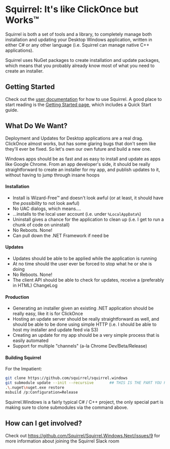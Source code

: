 # Squirrel: It's like ClickOnce but Works™

Squirrel is both a set of tools and a library, to completely manage both installation and updating your Desktop Windows application, written in either C# or any other language (i.e. Squirrel can manage native C++ applications).

Squirrel uses NuGet packages to create installation and update packages, which means that you probably already know most of what you need to create an installer.

## Getting Started

Check out the [user documentation](/docs) for how to use Squirrel. A good place to start reading is the [Getting Started page](/docs/getting-started.md), which includes a Quick Start guide.

## What Do We Want?

Deployment and Updates for Desktop applications are a real drag. ClickOnce almost works, but has some glaring bugs that don't seem like they'll ever be fixed. So let's own our own future and build a new one.

Windows apps should be as fast and as easy to install and update as apps like Google Chrome. From an app developer's side, it should be really straightforward to create an installer for my app, and publish updates to it, without having to jump through insane hoops

#### Installation

* Install is Wizard-Free™ and doesn't look awful (or at least, it should have the *possibility* to not look awful)
* No UAC dialogs, which means....
* ...installs to the local user account (i.e. under `%LocalAppData%`)
* Uninstall gives a chance for the application to clean up (i.e. I get to run a chunk of code on uninstall)
* No Reboots. None!
* Can pull down the .NET Framework if need be

#### Updates

* Updates should be able to be applied while the application is running
* At no time should the user ever be forced to stop what he or she is doing
* No Reboots. None!
* The client API should be able to check for updates, receive a (preferably in HTML) ChangeLog

#### Production

* Generating an installer given an existing .NET application should be really easy, like it is for ClickOnce
* Hosting an update server should be really straightforward as well, and should be able to be done using simple HTTP (i.e. I should be able to host my installer and update feed via S3)
* Creating an update for my app should be a very simple process that is easily automated
* Support for multiple "channels" (a-la Chrome Dev/Beta/Release)

#### Building Squirrel

For the Impatient:

```sh
git clone https://github.com/squirrel/squirrel.windows
git submodule update --init --recursive       ## THIS IS THE PART YOU PROBABLY FORGOT
.\.nuget\nuget.exe restore
msbuild /p:Configuration=Release
```

Squirrel.Windows is a fairly typical C# / C++ project, the only special part is making sure to clone submodules via the command above.

## How can I get involved?

Check out https://github.com/Squirrel/Squirrel.Windows.Next/issues/9 for more information about joining the Squirrel Slack room
